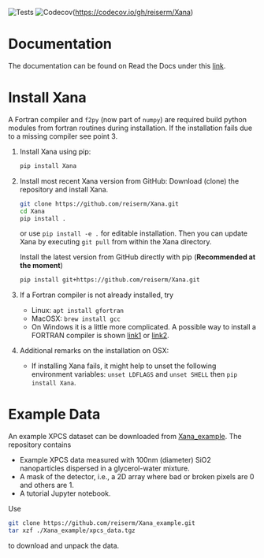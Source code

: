 ![Tests](https://github.com/reiserm/Xana/workflows/Tests/badge.svg)
![Codecov](https://codecov.io/gh/reiserm/Xana/branch/master/graph/badge.svg)(https://codecov.io/gh/reiserm/Xana)

# Documentation

The documentation can be found on Read the Docs under this [link](https://xana.readthedocs.io/en/latest/index.html).

# Install Xana

A Fortran compiler and `f2py` (now part of `numpy`) are required build python
modules from fortran routines during installation. If the installation fails due
to a missing compiler see point 3.

1. Install Xana using pip:
   ```sh
   pip install Xana
   ```

2. Install most recent Xana version from GitHub:
   Download (clone) the repository and install Xana.
   ```sh
   git clone https://github.com/reiserm/Xana.git
   cd Xana
   pip install .
   ```
   or use `pip install -e .` for editable installation. Then you can update Xana
   by executing `git pull` from within the Xana directory.

   Install the latest version from GitHub directly with pip (**Recommended at the moment**)
   ```sh
   pip install git+https://github.com/reiserm/Xana.git
   ```


3. If a Fortran compiler is not already installed, try
   * Linux: `apt install gfortran`
   * MacOSX: `brew install gcc`
   * On Windows it is a little more complicated. A possible way to install a
     FORTRAN compiler is shown
     [link1](https://www.scivision.co/windows-gcc-gfortran-cmake-make-install/)
     or
     [link2](https://www.scivision.dev/f2py-running-fortran-code-in-python-on-windows/).

4. Additional remarks on the installation on OSX:

   * If installing Xana fails, it might help to unset the following environment
     variables: `unset LDFLAGS` and `unset SHELL` then `pip install Xana`.

# Example Data

An example XPCS dataset can be downloaded from
[Xana_example](https://github.com/reiserm/Xana_example). The repository contains
* Example XPCS data measured with 100nm (diameter) SiO2 nanoparticles dispersed
in a glycerol-water mixture.
* A mask of the detector, i.e., a 2D array where bad or broken pixels are 0 and
  others are 1.
* A tutorial Jupyter notebook.

Use
```sh
git clone https://github.com/reiserm/Xana_example.git
tar xzf ./Xana_example/xpcs_data.tgz
```
to download and unpack the data.
